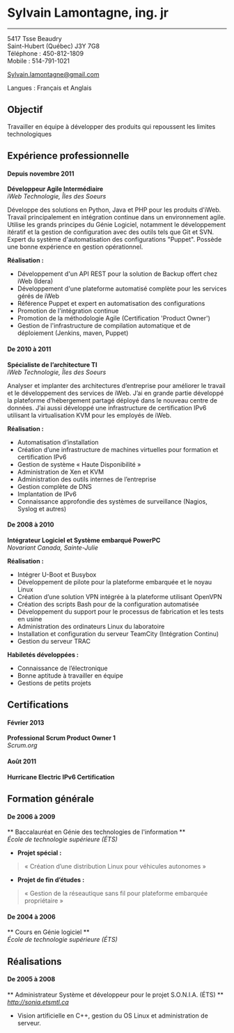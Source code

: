 Sylvain Lamontagne, ing. jr
===========================
---

5417 Tsse Beaudry  
Saint-Hubert (Québec)  J3Y 7G8  
Téléphone :		450-812-1809  
Mobile :	514-791-1021  

Sylvain.lamontagne@gmail.com

Langues : Français et Anglais

Objectif
--------

Travailler en équipe à développer des produits qui repoussent les limites technologiques


Expérience professionnelle
--------------------------

#### Depuis novembre 2011
**Développeur Agile Intermédiaire**  
_iWeb Technologie, Îles des Soeurs_

Développe des solutions en Python, Java et PHP pour les produits d'iWeb. Travail principalement en intégration continue dans un environnement agile. Utilise les grands principes du Génie Logiciel, notamment le développement itératif et la gestion de configuration avec des outils tels que Git et SVN. Expert du système d'automatisation des configurations "Puppet". Possède une bonne expérience en gestion opérationnel.

**Réalisation :**

-	Développement d'un API REST pour la solution de Backup offert chez iWeb (Idera)
-	Développement d'une plateforme automatisé complète pour les services gérés de iWeb
-	Référence Puppet et expert en automatisation des configurations
-	Promotion de l'intégration continue
-	Promotion de la méthodologie Agile (Certification 'Product Owner')
-	Gestion de l'infrastructure de compilation automatique et de déploiement (Jenkins, maven, Puppet)


#### De 2010 à 2011
**Spécialiste de l’architecture TI**  
_iWeb Technologie, Îles des Soeurs_

Analyser et implanter des architectures d’entreprise pour améliorer le travail et le développement des services de iWeb. J’ai en grande partie développé la plateforme d’hébergement partagé déployé dans le nouveau centre de données. J’ai aussi développé une infrastructure de certification IPv6 utilisant la virtualisation KVM pour les employés de iWeb.

**Réalisation :**
	
-	Automatisation d’installation
-	Création d’une infrastructure de machines virtuelles pour formation et certification IPv6
-	Gestion de système « Haute Disponibilité »
-	Administration de Xen et KVM
-	Administration des outils internes de l’entreprise
-	Gestion complète de DNS
-	Implantation de IPv6
-	Connaissance approfondie des systèmes de surveillance (Nagios, Syslog et autres)


#### De 2008 à 2010
**Intégrateur Logiciel et Système embarqué PowerPC**  
_Novariant Canada, Sainte-Julie_

**Réalisation :**

-	Intégrer U-Boot et Busybox
-	Développement de pilote pour la plateforme embarquée et le noyau Linux
-	Création d’une solution VPN intégrée à la plateforme utilisant OpenVPN
-	Création des scripts Bash pour de la configuration automatisée
-	Développement du support pour le processus de fabrication et les tests en usine 
-	Administration des ordinateurs Linux du laboratoire
-	Installation et configuration du serveur TeamCity (Intégration Continu)
-	Gestion du serveur TRAC

**Habiletés développées :**

-	Connaissance de l’électronique
-	Bonne aptitude à travailler en équipe
-	Gestions de petits projets
	



Certifications
---------------

#### Février 2013
**Professional Scrum Product Owner 1**  
_Scrum.org_

#### Août 2011
**Hurricane Electric IPv6 Certification**



Formation générale
------------------

#### De 2006 à 2009
** Baccalauréat en Génie des technologies de l'information **  
_École de technologie supérieure (ÉTS)_

- __Projet spécial :__
> « Création d’une distribution Linux pour véhicules autonomes »
- __Projet de fin d’études :__ 
> « Gestion de la réseautique sans fil pour plateforme embarquée propriétaire »


#### De 2004 à 2006
** Cours en Génie logiciel **  
_École de technologie supérieure (ÉTS)_



Réalisations
------------

#### De 2005 à 2008
** Administrateur Système et développeur pour le projet  S.O.N.I.A. (ÉTS) **  
_http://sonia.etsmtl.ca_  
*	Vision artificielle en C++, gestion du OS Linux et administration de serveur.

